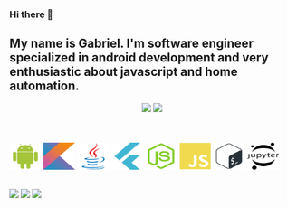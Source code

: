 ### Hi there 👋

## My name is Gabriel. I'm software engineer specialized in android development and very enthusiastic about javascript and home automation. 

<div align="center">
  <img height="200em" style="margin-rigth: 40em;" src="https://github-readme-stats.vercel.app/api/top-langs/?username=gamarcos&layout=compact&langs_count=7&theme=dark"/>
  <img height="200em" src="https://github-readme-stats.vercel.app/api?username=gamarcos&show_icons=true&theme=darl&include_all_commits=true&count_private=true"/>
</div>
<br/>
<br/>
<div style="display: inline_block">
   <br>
   <img align="center" alt="Gabriel-Android" height="48" width="56" src="https://github.com/devicons/devicon/blob/v2.14.0/icons/android/android-original.svg">
   <img align="center" alt="Gabriel-Kotlin" height="48" width="56" src="https://github.com/devicons/devicon/blob/v2.14.0/icons/kotlin/kotlin-original.svg">
   <img align="center" alt="Gabriel-Kotlin" height="48" width="56" src="https://github.com/devicons/devicon/blob/v2.14.0/icons/java/java-original.svg">
   <img align="center" alt="Gabriel-Kotlin" height="48" width="56" src="https://github.com/devicons/devicon/blob/v2.14.0/icons/flutter/flutter-plain.svg">
   <img align="center" alt="Gabriel-Kotlin" height="48" width="56" src="https://github.com/devicons/devicon/blob/v2.14.0/icons/nodejs/nodejs-original.svg">
   <img align="center" alt="Gabriel-Kotlin" height="48" width="56" src="https://github.com/devicons/devicon/blob/v2.14.0/icons/javascript/javascript-plain.svg">
   <img align="center" alt="Gabriel-Kotlin" height="48" width="56" src="https://github.com/devicons/devicon/blob/v2.14.0/icons/bash/bash-plain.svg">
   <img align="center" alt="Gabriel-Kotlin" height="48" width="56" src="https://github.com/devicons/devicon/blob/v2.14.0/icons/jupyter/jupyter-plain-wordmark.svg"> 
   <br/>
</div>

<br/>
<br/>

<div> 
  <a href = "mailto:gabrielmareia@gmail.com"><img src="https://img.shields.io/badge/-Gmail-%23333?style=for-the-badge&logo=gmail&logoColor=white" target="_blank"></a>
  <a href="https://www.linkedin.com/in/gabriel-marcos-a07b5757/" target="_blank"><img src="https://img.shields.io/badge/-LinkedIn-%230077B5?style=for-the-badge&logo=linkedin&logoColor=white" target="_blank"></a> 
  <a href="https://medium.com/@gabriel.marcos" target="_blank"><img src="https://img.shields.io/badge/Medium-12100E?style=for-the-badge&logo=medium&logoColor=white" target="_blank"></a> 
</div>


<!--
**gamarcos/gamarcos** is a ✨ _special_ ✨ repository because its `README.md` (this file) appears on your GitHub profile.

Here are some ideas to get you started:

- 🔭 I’m currently working on ...
- 🌱 I’m currently learning ...
- 👯 I’m looking to collaborate on ...
- 🤔 I’m looking for help with ...
- 💬 Ask me about ...
- 📫 How to reach me: ...
- 😄 Pronouns: ...
- ⚡ Fun fact: ...
-->
